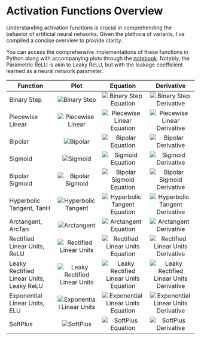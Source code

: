# Activation Functions Overview

Understanding activation functions is crucial in comprehending the behavior of artificial neural networks. Given the plethora of variants, I've compiled a concise overview to provide clarity.

You can access the comprehensive implementations of these functions in Python along with accompanying plots through the [notebook](https://github.com/siebenrock/activation-functions/blob/master/activation_functions.ipynb). Notably, the Parametric ReLU is akin to Leaky ReLU, but with the leakage coefficient learned as a neural network parameter.

| Function | Plot | Equation | Derivative |
|----|:---:|:---:|:---:|
| Binary Step | ![Binary Step](https://raw.githubusercontent.com/siebenrock/activation-functions/master/plots/binary_step.png) | ![Binary Step Equation](https://raw.githubusercontent.com/siebenrock/activation-functions/master/equations/binary_step.png) | ![Binary Step Derivative](https://raw.githubusercontent.com/siebenrock/activation-functions/master/equations/binary_step_d.png) |
| Piecewise Linear | ![Piecewise Linear](https://raw.githubusercontent.com/siebenrock/activation-functions/master/plots/piecewise_linear.png) | ![Piecewise Linear Equation](https://raw.githubusercontent.com/siebenrock/activation-functions/master/equations/piecewise_linear.png) | ![Piecewise Linear Derivative](https://raw.githubusercontent.com/siebenrock/activation-functions/master/equations/piecewise_linear_d.png) |
| Bipolar | ![Bipolar](https://raw.githubusercontent.com/siebenrock/activation-functions/master/plots/bipolar.png) | ![Bipolar Equation](https://raw.githubusercontent.com/siebenrock/activation-functions/master/equations/bipolar.png) | ![Bipolar Derivative](https://raw.githubusercontent.com/siebenrock/activation-functions/master/equations/bipolar_d.png) |
| Sigmoid | ![Sigmoid](https://raw.githubusercontent.com/siebenrock/activation-functions/master/plots/sigmoid.png) | ![Sigmoid Equation](https://raw.githubusercontent.com/siebenrock/activation-functions/master/equations/sigmoid.png) | ![Sigmoid Derivative](https://raw.githubusercontent.com/siebenrock/activation-functions/master/equations/sigmoid_d.png) |
| Bipolar Sigmoid | ![Bipolar Sigmoid](https://raw.githubusercontent.com/siebenrock/activation-functions/master/plots/bipolar_sigmoid.png) | ![Bipolar Sigmoid Equation](https://raw.githubusercontent.com/siebenrock/activation-functions/master/equations/bipolar_sigmoid.png) | ![Bipolar Sigmoid Derivative](https://raw.githubusercontent.com/siebenrock/activation-functions/master/equations/bipolar_sigmoid_d.png) |
| Hyperbolic Tangent, TanH | ![Hyperbolic Tangent](https://raw.githubusercontent.com/siebenrock/activation-functions/master/plots/hyperbolic_tangent.png) | ![Hyperbolic Tangent Equation](https://raw.githubusercontent.com/siebenrock/activation-functions/master/equations/hyperbolic_tangent.png) | ![Hyperbolic Tangent Derivative](https://raw.githubusercontent.com/siebenrock/activation-functions/master/equations/hyperbolic_tangent_d.png) |
| Arctangent, ArcTan | ![Arctangent](https://raw.githubusercontent.com/siebenrock/activation-functions/master/plots/arctangent.png) | ![Arctangent Equation](https://raw.githubusercontent.com/siebenrock/activation-functions/master/equations/arctangent.png) | ![Arctangent Derivative](https://raw.githubusercontent.com/siebenrock/activation-functions/master/equations/arctangent_d.png) |
| Rectified Linear Units, ReLU | ![Rectified Linear Units](https://raw.githubusercontent.com/siebenrock/activation-functions/master/plots/rectified_linear_units.png) | ![Rectified Linear Units Equation](https://raw.githubusercontent.com/siebenrock/activation-functions/master/equations/rectified_linear_units.png) | ![Rectified Linear Units Derivative](https://raw.githubusercontent.com/siebenrock/activation-functions/master/equations/rectified_linear_units_d.png) |
| Leaky Rectified Linear Units, Leaky ReLU | ![Leaky Rectified Linear Units](https://raw.githubusercontent.com/siebenrock/activation-functions/master/plots/leaky_rectified_linear_units.png) | ![Leaky Rectified Linear Units Equation](https://raw.githubusercontent.com/siebenrock/activation-functions/master/equations/leaky_rectified_linear_units.png) | ![Leaky Rectified Linear Units Derivative](https://raw.githubusercontent.com/siebenrock/activation-functions/master/equations/leaky_rectified_linear_units_d.png) |
| Exponential Linear Units, ELU | ![Exponential Linear Units](https://raw.githubusercontent.com/siebenrock/activation-functions/master/plots/exponential_linear_units.png) | ![Exponential Linear Units Equation](https://raw.githubusercontent.com/siebenrock/activation-functions/master/equations/exponential_linear_units.png) | ![Exponential Linear Units Derivative](https://raw.githubusercontent.com/siebenrock/activation-functions/master/equations/exponential_linear_units_d.png) |
| SoftPlus | ![SoftPlus](https://raw.githubusercontent.com/siebenrock/activation-functions/master/plots/softplus.png) | ![SoftPlus Equation](https://raw.githubusercontent.com/siebenrock/activation-functions/master/equations/softplus.png) | ![SoftPlus Derivative](https://raw.githubusercontent.com/siebenrock/activation-functions/master/equations/softplus_d.png) |
